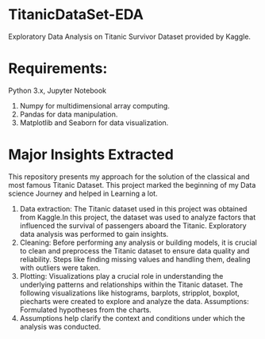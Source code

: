 # TitanicDataSet-EDA
Exploratory Data Analysis on Titanic Survivor Dataset provided by Kaggle.
# Requirements:
Python 3.x, Jupyter Notebook 
1. Numpy for multidimensional array computing.
2. Pandas for data manipulation.
3. Matplotlib and Seaborn for data visualization.
# Major Insights Extracted
This repository presents my approach for the solution of the classical and most famous Titanic Dataset. This project marked the beginning of my Data science Journey and helped in Learning a lot.

1. Data extraction: The Titanic dataset used in this project was obtained from Kaggle.In this project, the dataset was used to analyze factors that influenced the survival of passengers aboard the Titanic. Exploratory data analysis was performed to gain insights.
2. Cleaning: Before performing any analysis or building models, it is crucial to clean and preprocess the Titanic dataset to ensure data quality and reliability. Steps like finding missing values and handling them, dealing with outliers were taken.
3. Plotting: Visualizations play a crucial role in understanding the underlying patterns and relationships within the Titanic dataset. The following visualizations like histograms, barplots, stripplot, boxplot, piecharts were created to explore and analyze the data.
Assumptions: Formulated hypotheses from the charts.
4. Assumptions help clarify the context and conditions under which the analysis was conducted. 
